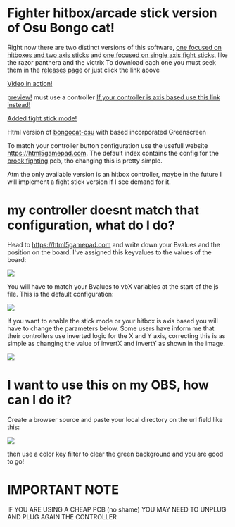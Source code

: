 # Fighter hitbox/arcade stick version of Osu Bongo cat!

Right now there are two distinct versions of this software, [one focused on hitboxes and two axis sticks](https://github.com/ROMthesheep/Arcade-Bongo-Cat/archive/v3.2.zip) and [one focused on single axis fight sticks](https://github.com/ROMthesheep/Arcade-Bongo-Cat/archive/v3.1.zip), like the razor panthera and the victrix
To download each one you must seek them in the [releases page](https://github.com/ROMthesheep/Arcade-Bongo-Cat/releases)
or just click the link above


[Video in action!](https://www.youtube.com/watch?v=QBGh3QNaqsM&feature=youtu.be)

[preview!](https://romthesheep.github.io/Arcade-Bongo-Cat/)  must use a controller [If your controller is axis based use this link instead!](https://romthesheep.github.io/Arcade-Bongo-Cat/index.html?ejes=true)

[Added fight stick mode!](https://romthesheep.github.io/Arcade-Bongo-Cat/?stick=1)

Html version of [bongocat-osu](https://github.com/kuroni/bongocat-osu) with based incorporated Greenscreen

To match your controller button configuration use the usefull website https://html5gamepad.com. 
The default index contains the config for the [brook fighting](https://www.brookaccessory.com/detail/09922855/) pcb, tho changing this is pretty simple.

Atm the only available version is an hitbox controller, maybe in the future I will implement a fight stick version if I see demand for it.

# my controller doesnt match that configuration, what do I do?

Head to https://html5gamepad.com and write down your Bvalues and the position on the board. 
I've assigned this keyvalues to the values of the board:

![](https://i.gyazo.com/22b7d8d1d8ae089f4074d55824894649.png)

You will have to match your Bvalues to vbX variables at the start of the js file. This is the default configuration:

![](https://i.gyazo.com/fbf4dddb205ad0c66197af03ba44ac5f.png)

If you want to enable the stick mode or your hitbox is axis based you will have to change the parameters below. 
Some users have inform me that their controllers use inverted logic for the X and Y axis, correcting this is as simple as changing the value of invertX and invertY as shown in the image.

![](https://i.gyazo.com/2d041b69a7981b755e389b4913a017c9.png)

# I want to use this on my OBS, how can I do it?

Create a browser source and paste your local directory on the url field like this:

![](https://i.gyazo.com/176f7bfb7af033a2e672b3b4a67cf0b6.png)

then use a color key filter to clear the green background and you are good to go!

# IMPORTANT NOTE
IF YOU ARE USING A CHEAP PCB (no shame) YOU MAY NEED TO UNPLUG AND PLUG AGAIN THE CONTROLLER

